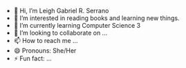- 👋 Hi, I’m Leigh Gabriel R. Serrano
- 👀 I’m interested in reading books and learning new things.
- 🌱 I’m currently learning Computer Science 3
- 💞️ I’m looking to collaborate on ...
- 📫 How to reach me ...
- 😄 Pronouns: She/Her
- ⚡ Fun fact: ...

<!---
LeighGabrielSerrano/LeighGabrielSerrano is a ✨ special ✨ repository because its `README.md` (this file) appears on your GitHub profile.
You can click the Preview link to take a look at your changes.
--->
